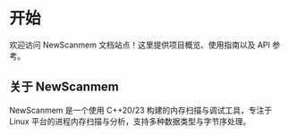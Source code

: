 # 开始

欢迎访问 NewScanmem 文档站点！这里提供项目概览、使用指南以及 API 参考。

## 关于 NewScanmem

NewScanmem 是一个使用 C++20/23 构建的内存扫描与调试工具，专注于 Linux 平台的进程内存扫描与分析，支持多种数据类型与字节序处理。
